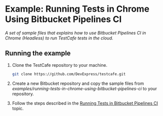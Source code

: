 # Example: Running Tests in Chrome Using Bitbucket Pipelines CI

*A set of sample files that explains how to use Bitbucket Pipelines CI in Chrome (Headless) to run TestCafe tests in the cloud.*

## Running the example

1. Clone the TestCafe repository to your machine.

     ```sh
     git clone https://github.com/DevExpress/testcafe.git
     ```

2. Create a new Bitbucket repository and copy the sample files from *examples/running-tests-in-chrome-using-bitbucket-pipelines-ci* to your repository.
3. Follow the steps described in the [Running Tests in Bitbucket Pipelines CI](https://testcafe.io/documentation/402821/guides/continuous-integration/bitbucket-pipelines) topic.
